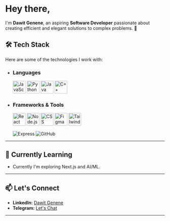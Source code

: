 # Hey there,

I'm **Dawit Genene**, an aspiring **Software Developer** passionate about creating efficient and elegant solutions to complex problems. 🚀 

## 🛠 Tech Stack

Here are some of the technologies I work with:

- ### Languages
  <p>
    <img src="https://cdn.jsdelivr.net/gh/devicons/devicon/icons/javascript/javascript-original.svg" alt="JavaScript" width="40" height="40"/>  
    <img src="https://cdn.jsdelivr.net/gh/devicons/devicon/icons/python/python-original.svg" alt="Python" width="40" height="40"/>  
    <img src="https://cdn.jsdelivr.net/gh/devicons/devicon/icons/java/java-original.svg" alt="Java" width="40" height="40"/>  
    <img src="https://cdn.jsdelivr.net/gh/devicons/devicon/icons/cplusplus/cplusplus-original.svg" alt="C++" width="40" height="40"/>  
  </p>

- ### Frameworks & Tools
  <p>
    <img src="https://cdn.jsdelivr.net/gh/devicons/devicon/icons/react/react-original-wordmark.svg" alt="React" width="40" height="40"/>
    <img src="https://cdn.jsdelivr.net/gh/devicons/devicon/icons/nodejs/nodejs-original.svg" alt="Node.js" width="40" height="40"/>
    <img src="https://cdn.jsdelivr.net/gh/devicons/devicon/icons/css3/css3-original.svg" alt="CSS" width="40" height="40"/>
    <img src="https://cdn.jsdelivr.net/gh/devicons/devicon/icons/figma/figma-original.svg" alt="Figma" width="40" height="40"/>
    <img src="https://upload.wikimedia.org/wikipedia/commons/d/d5/Tailwind_CSS_Logo.svg" alt="Tailwind CSS" width="40" height="40"/>
  </p>

  ![Express](https://img.shields.io/badge/Express.js-000000?style=flat&logo=express&logoColor=white)
  ![GitHub](https://img.shields.io/badge/GitHub-181717?style=flat&logo=github&logoColor=white)  

---

## 🌱 Currently Learning  
- Currently I'm exploring Next.js and AI/ML.

---

## 📫 Let's Connect  
- **LinkedIn:** [Dawit Genene](https://www.linkedin.com/in/daryl-st) 
- **Telegram:** [Let's Chat](https://t.me/darnell_st)  

--- 

<!---
daryl-st/daryl-st is a ✨ special ✨ repository because its `README.md` (this file) appears on your GitHub profile.
You can click the Preview link to take a look at your changes.
--->
